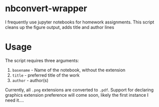 # nbconvert-wrapper
I frequently use jupyter notebooks for homework assignments. 
This script cleans up the figure output, adds title and author lines

# Usage
The script requires three arguments:
  1. `basename` - Name of the notebook, without the extension
  1. `title` - preferred title of the work
  1. `author` - author(s)

Currently, all `.png` extensions are converted to `.pdf`.
Support for declaring graphics extension preference will come soon, 
likely the first instance I need it....
